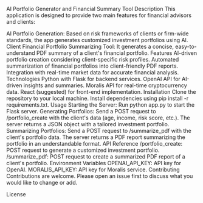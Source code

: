AI Portfolio Generator and Financial Summary Tool
Description
This application is designed to provide two main features for financial advisors and clients:

AI Portfolio Generation: Based on risk frameworks of clients or firm-wide standards, the app generates customized investment portfolios using AI.
Client Financial Portfolio Summarizing Tool: It generates a concise, easy-to-understand PDF summary of a client's financial portfolio.
Features
AI-driven portfolio creation considering client-specific risk profiles.
Automated summarization of financial portfolios into client-friendly PDF reports.
Integration with real-time market data for accurate financial analysis.
Technologies
Python with Flask for backend services.
OpenAI API for AI-driven insights and summaries.
Moralis API for real-time cryptocurrency data.
React (suggested) for front-end implementation.
Installation
Clone the repository to your local machine.
Install dependencies using pip install -r requirements.txt.
Usage
Starting the Server: Run python app.py to start the Flask server.
Generating Portfolios:
Send a POST request to /portfolio_create with the client's data (age, income, risk score, etc.).
The server returns a JSON object with a tailored investment portfolio.
Summarizing Portfolios:
Send a POST request to /summarize_pdf with the client's portfolio data.
The server returns a PDF report summarizing the portfolio in an understandable format.
API Reference
/portfolio_create: POST request to generate a customized investment portfolio.
/summarize_pdf: POST request to create a summarized PDF report of a client's portfolio.
Environment Variables
OPENAI_API_KEY: API key for OpenAI.
MORALIS_API_KEY: API key for Moralis service.
Contributing
Contributions are welcome. Please open an issue first to discuss what you would like to change or add.

License
